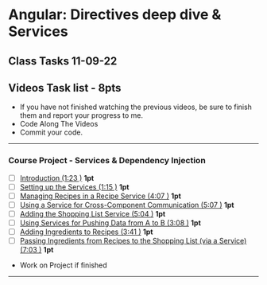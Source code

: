 # Angular: Directives deep dive & Services
## Class Tasks 11-09-22

## Videos Task list - 8pts
- If you have not finished watching the previous videos, be sure to finish them and report your progress to me. 
- Code Along The Videos
- Commit your code.
<hr>

### Course Project - Services & Dependency Injection
- [ ] [Introduction (1:23 )](https://pro.academind.com/courses/765847/lectures/13902310) **1pt**
- [ ] [Setting up the Services (1:15 )](https://pro.academind.com/courses/765847/lectures/13902314) **1pt**
- [ ] [Managing Recipes in a Recipe Service (4:07 )](https://pro.academind.com/courses/765847/lectures/13902316) **1pt**
- [ ] [Using a Service for Cross-Component Communication (5:07 )](https://pro.academind.com/courses/765847/lectures/13902313) **1pt**
- [ ] [Adding the Shopping List Service (5:04 )](https://pro.academind.com/courses/765847/lectures/13902312) **1pt**
- [ ] [Using Services for Pushing Data from A to B (3:08 )](https://pro.academind.com/courses/765847/lectures/13902309) **1pt**
- [ ] [Adding Ingredients to Recipes (3:41 )](https://pro.academind.com/courses/765847/lectures/13902317) **1pt**
- [ ] [Passing Ingredients from Recipes to the Shopping List (via a Service) (7:03 )](https://pro.academind.com/courses/765847/lectures/13902315) **1pt**

- Work on Project if finished
<hr>
